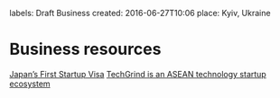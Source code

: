 labels: Draft
        Business
created: 2016-06-27T10:06
place: Kyiv, Ukraine

# Business resources

[Japan’s First Startup Visa](http://www.city.fukuoka.lg.jp/keizai/r-support/business/startupviza_english.html)
[TechGrind is an ASEAN technology startup ecosystem](http://www.techgrind.asia/)
